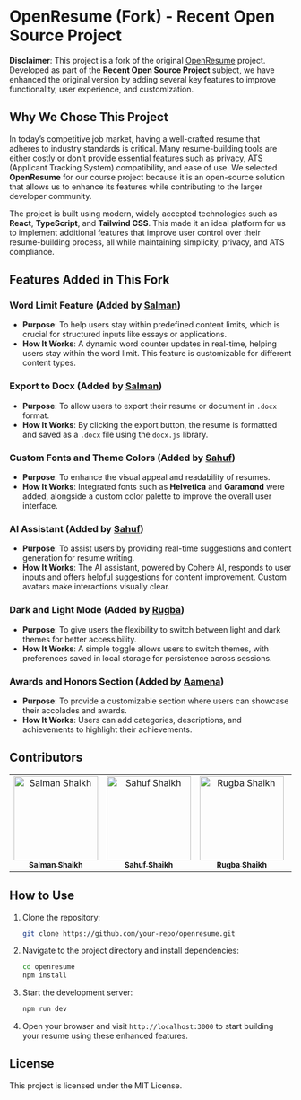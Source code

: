 # OpenResume (Fork) - Recent Open Source Project

**Disclaimer**: This project is a fork of the original [OpenResume](https://github.com/xitanggg/open-resume) project. Developed as part of the **Recent Open Source Project** subject, we have enhanced the original version by adding several key features to improve functionality, user experience, and customization.

## Why We Chose This Project

In today’s competitive job market, having a well-crafted resume that adheres to industry standards is critical. Many resume-building tools are either costly or don’t provide essential features such as privacy, ATS (Applicant Tracking System) compatibility, and ease of use. We selected **OpenResume** for our course project because it is an open-source solution that allows us to enhance its features while contributing to the larger developer community.

The project is built using modern, widely accepted technologies such as **React**, **TypeScript**, and **Tailwind CSS**. This made it an ideal platform for us to implement additional features that improve user control over their resume-building process, all while maintaining simplicity, privacy, and ATS compliance.

## Features Added in This Fork

### Word Limit Feature (Added by [Salman](https://github.com/TechSmith90210))
- **Purpose**: To help users stay within predefined content limits, which is crucial for structured inputs like essays or applications.
- **How It Works**: A dynamic word counter updates in real-time, helping users stay within the word limit. This feature is customizable for different content types.

### Export to Docx (Added by [Salman](https://github.com/TechSmith90210))
- **Purpose**: To allow users to export their resume or document in `.docx` format.
- **How It Works**: By clicking the export button, the resume is formatted and saved as a `.docx` file using the `docx.js` library.

### Custom Fonts and Theme Colors (Added by [Sahuf](https://github.com/sahuf2003))
- **Purpose**: To enhance the visual appeal and readability of resumes.
- **How It Works**: Integrated fonts such as **Helvetica** and **Garamond** were added, alongside a custom color palette to improve the overall user interface.

### AI Assistant (Added by [Sahuf](https://github.com/sahuf2003))
- **Purpose**: To assist users by providing real-time suggestions and content generation for resume writing.
- **How It Works**: The AI assistant, powered by Cohere AI, responds to user inputs and offers helpful suggestions for content improvement. Custom avatars make interactions visually clear.

### Dark and Light Mode (Added by [Rugba](https://github.com/rugbashaikh))
- **Purpose**: To give users the flexibility to switch between light and dark themes for better accessibility.
- **How It Works**: A simple toggle allows users to switch themes, with preferences saved in local storage for persistence across sessions.

### Awards and Honors Section (Added by [Aamena](https://github.com/Aamena990))
- **Purpose**: To provide a customizable section where users can showcase their accolades and awards.
- **How It Works**: Users can add categories, descriptions, and achievements to highlight their achievements.


## Contributors

<table align="center">
  <tr>
        <td align="center">
      <a href="https://github.com/TechSmith90210" target="_black">
        <img src="https://github.com/TechSmith90210.png" width="150px;" alt="Salman Shaikh"/>
        <br />
        <sub><b>Salman Shaikh</b></sub>
      </a>
    </td>
    <td align="center">
      <a href="https://github.com/sahuf2003" target="_black">
        <img src="https://github.com/sahuf2003.png" width="150px;" alt="Sahuf Shaikh"/>
        <br />
        <sub><b>Sahuf Shaikh</b></sub>
      </a>
    </td>
    <td align="center">
      <a href="https://github.com/rugbashaikh" target="_black">
        <img src="https://github.com/rugbashaikh.png" width="150px;" alt="Rugba Shaikh"/>
        <br />
        <sub><b>Rugba Shaikh</b></sub>
      </a>
    </td>    
    <td align="center">
      <a href="https://github.com/Aamena990" target="_black">
        <img src="https://github.com/Aamena990.png" width="150px;" alt="Aamena Shaikh"/>
        <br />
        <sub><b>Aamena Shaikh</b></sub>
      </a>
    </td>
  </tr>
</table>


## How to Use

1. Clone the repository:
    ```bash
    git clone https://github.com/your-repo/openresume.git
    ```
2. Navigate to the project directory and install dependencies:
    ```bash
    cd openresume
    npm install
    ```
3. Start the development server:
    ```bash
    npm run dev
    ```
4. Open your browser and visit `http://localhost:3000` to start building your resume using these enhanced features.

## License

This project is licensed under the MIT License.
